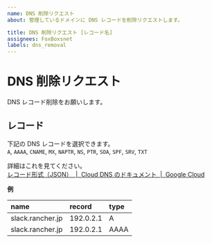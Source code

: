 ```yaml
---
name: DNS 削除リクエスト
about: 管理しているドメインに DNS レコードを削除リクエストします。

title: DNS 削除リクエスト [レコード名]
assignees: FoxBoxsnet
labels: dns_removal
---
```


# DNS 削除リクエスト

DNS レコード削除をお願いします。


## レコード

下記の DNS レコードを選択できます。<br>
`A`, `AAAA`, `CNAME`, `MX`, `NAPTR`, `NS`, `PTR`, `SOA`, `SPF`, `SRV`, `TXT`

詳細はこれを見てください。<br>
[レコード形式（JSON）  \|  Cloud DNS のドキュメント  \|  Google Cloud](https://cloud.google.com/dns/records/json-record?hl=ja)


**例**

| name             | record    | type |
| :--------------- | :-------- | :--- |
| slack.rancher.jp | 192.0.2.1 | A    |
| slack.rancher.jp | 192.0.2.1 | AAAA |
